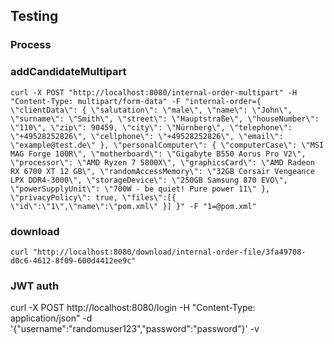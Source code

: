 ## Testing

### Process



### addCandidateMultipart

`curl -X POST "http://localhost:8080/internal-order-multipart" -H "Content-Type: multipart/form-data" -F "internal-order={ \"clientData\": { \"salutation\": \"male\", \"name\": \"John\", \"surname\": \"Smith\", \"street\": \"Hauptstraße\", \"houseNumber\": \"110\", \"zip\": 90459, \"city\": \"Nürnberg\", \"telephone\": \"+49528252826\", \"cellphone\": \"+49528252826\", \"email\": \"example@test.de\" }, \"personalComputer\": { \"computerCase\": \"MSI MAG Forge 100R\", \"motherboard\": \"Gigabyte B550 Aorus Pro V2\", \"processor\": \"AMD Ryzen 7 5800X\", \"graphicsCard\": \"AMD Radeon RX 6700 XT 12 GB\", \"randomAccessMemory\": \"32GB Corsair Vengeance LPX DDR4-3000\", \"storageDevice\": \"250GB Samsung 870 EVO\", \"powerSupplyUnit\": \"700W - be quiet! Pure power 11\" }, \"privacyPolicy\": true, \"files\":[{ \"id\":\"1\",\"name\":\"pom.xml\" }] }" -F "1=@pom.xml"`

### download

`curl "http://localhost:8080/download/internal-order-file/3fa49708-d0c6-4612-8f09-600d4412ee9c"`

### JWT auth
curl -X POST http://localhost:8080/login -H "Content-Type: application/json" -d '{"username":"randomuser123","password":"password"}' -v
